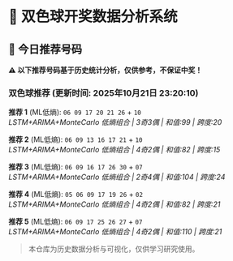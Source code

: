 # 🎯 双色球开奖数据分析系统

<!-- BEGIN:recommendations -->
## 🎯 今日推荐号码

**⚠️ 以下推荐号码基于历史统计分析，仅供参考，不保证中奖！**

### 双色球推荐 (更新时间: 2025年10月21日 23:20:10)

**推荐 1** (ML低熵): `06 09 17 20 21 26` + `10`  
*LSTM+ARIMA+MonteCarlo 低熵组合 | 3奇3偶 | 和值:99 | 跨度:20*

**推荐 2** (ML低熵): `06 09 13 16 17 21` + `10`  
*LSTM+ARIMA+MonteCarlo 低熵组合 | 4奇2偶 | 和值:82 | 跨度:15*

**推荐 3** (ML低熵): `06 09 16 17 26 30` + `07`  
*LSTM+ARIMA+MonteCarlo 低熵组合 | 2奇4偶 | 和值:104 | 跨度:24*

**推荐 4** (ML低熵): `05 06 09 17 19 26` + `02`  
*LSTM+ARIMA+MonteCarlo 低熵组合 | 4奇2偶 | 和值:82 | 跨度:21*

**推荐 5** (ML低熵): `06 09 17 25 26 27` + `07`  
*LSTM+ARIMA+MonteCarlo 低熵组合 | 4奇2偶 | 和值:110 | 跨度:21*

<!-- END:recommendations -->






































































> 本仓库为历史数据分析与可视化，仅供学习研究使用。

